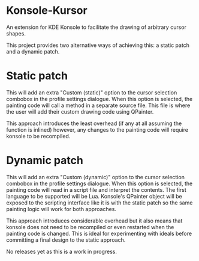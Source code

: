 Konsole-Kursor
==============

An extension for KDE Konsole to facilitate the drawing of arbitrary cursor shapes.

This project provides two alternative ways of achieving this: a static patch and a dynamic patch.

Static patch
=

This will add an extra "Custom (static)" option to the cursor selection combobox in the profile settings dialogue. When this option is selected, the painting code will call a method in a separate source file. This file is where the user will add their custom drawing code using QPainter.

This approach introduces the least overhead (if any at all assuming the function is inlined) however, any changes to the painting code will require konsole to be recompiled.

Dynamic patch
=
This will add an extra "Custom (dynamic)" option to the cursor selection combobox in the profile settings dialogue. When this option is selected, the painting code will read in a script file and interpret the contents. The first language to be supported will be Lua. Konsole's QPainter object will be exposed to the scripting interface like it is with the static patch so the same painting logic will work for both approaches. 

This approach introduces considerable overhead but it also means that konsole does not need to be recompiled or even restarted when the painting code is changed. This is ideal for experimenting with  ideals before committing a final design to the static approach.

No releases yet as this is a work in progress. 
